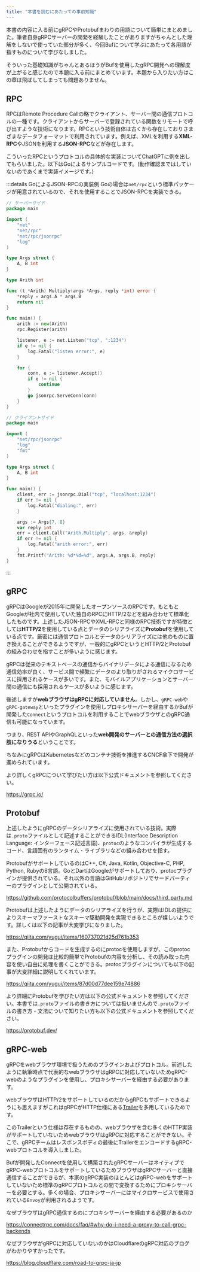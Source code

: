```yaml
---
title: "本書を読むにあたっての事前知識"
---
```


本書の内容に入る前にgRPCやProtobufまわりの用語について簡単にまとめました。筆者自身gRPCサーバーの開発を経験したことがありますがちゃんとした理解をしないで使っていた部分が多く、今回Bufについて学ぶにあたって各用語が指すものについて学びなしました。

そういった基礎知識がちゃんとあるほうがBufを使用したgRPC開発への理解度が上がると感じたので本題に入る前にまとめています。本題から入りたい方はこの章は飛ばしてしまっても問題ありません。

## RPC
RPCはRemote Procedure Callの略でクライアント、サーバー間の通信プロトコルの一種です。クライアントからサーバーで登録されている関数をリモートで呼び出すような技術になります。RPCという技術自体は古くから存在しておりさまざまなデータフォーマットで利用されています。例えば、XMLを利用する**XML-RPC**やJSONを利用する**JSON-RPC**などが存在します。

こういったRPCというプロトコルの具体的な実装についてChatGPTに例を出してもらいました。以下はGoによるサンプルコードです。(動作確認まではしていないのであくまで実装イメージです。)

:::details GoによるJSON-RPCの実装例
Goの場合は```net/rpc```という標準パッケージが用意されているので、それを使用することでJSON-RPCを実装できる。
```go
// サーバーサイド
package main

import (
    "net"
    "net/rpc"
    "net/rpc/jsonrpc"
    "log"
)

type Args struct {
    A, B int
}

type Arith int

func (t *Arith) Multiply(args *Args, reply *int) error {
    *reply = args.A * args.B
    return nil
}

func main() {
    arith := new(Arith)
    rpc.Register(arith)

    listener, e := net.Listen("tcp", ":1234")
    if e != nil {
        log.Fatal("listen error:", e)
    }

    for {
        conn, e := listener.Accept()
        if e != nil {
            continue
        }
        go jsonrpc.ServeConn(conn)
    }
}

// クライアントサイド
package main

import (
    "net/rpc/jsonrpc"
    "log"
    "fmt"
)

type Args struct {
    A, B int
}

func main() {
    client, err := jsonrpc.Dial("tcp", "localhost:1234")
    if err != nil {
        log.Fatal("dialing:", err)
    }

    args := Args{7, 8}
    var reply int
    err = client.Call("Arith.Multiply", args, &reply)
    if err != nil {
        log.Fatal("arith error:", err)
    }
    fmt.Printf("Arith: %d*%d=%d", args.A, args.B, reply)
}
```
:::

## gRPC

gRPCはGoogleが2015年に開発したオープンソースのRPCです。もともとGoogleが社内で使用していた独自のRPCにHTTP/2などを組み合わせて標準化したものです。上述したJSON-RPCやXML-RPCと同様のRPC技術ですが特徴としては**HTTP/2**を使用している点とデータのシリアライズに**Protobuf**を使用している点です。厳密には通信プロトコルとデータのシリアライズには他のものに置き換えることができるようですが、一般的にgRPCというとHTTP/2とProtobufの組み合わせを指すことが多いように感じます。

gRPCは従来のテキストベースの通信からバイナリデータによる通信になるため通信効率が良く、サービス間で頻繁にデータのより取りがされるマイクロサービスに採用されるケースが多いです。また、モバイルアプリケーションとサーバー間の通信にも採用されるケースが多いように感じます。

後述しますが**webブラウザはgRPCに対応していません**。しかし、```gRPC-web```や```gRPC-gateway```といったプラグインを使用しプロキシサーバーを経由するかBufが開発した```Connect```というプロトコルを利用することでwebブラウザとのgRPC通信も可能になっています。

つまり、REST APIやGraphQLといった**web開発のサーバーとの通信方法の選択肢になりうる**ということです。

ちなみにgRPCはKubernetesなどのコンテナ技術を推進するCNCF傘下で開発が進められています。

より詳しくgRPCについて学びたい方は以下公式ドキュメントを参照してください。

https://grpc.io/

## Protobuf

上述したようにgRPCのデータシリアライズに使用されている技術。実際は```.proto```ファイルとして記述することができるIDL(Interface Description Language: インターフェース記述言語)、```protoc```のようなコンパイラが生成するコード、言語固有のランタイム・ライブラリなどの組み合わせを指す。

ProtobufがサポートしているのはC++, C#, Java, Kotlin, Objective-C, PHP, Python, Rubyの8言語。GoとDartはGoogleがサポートしており、protocプラグインが提供されている。それ以外の言語はGitHubリポジトリでサードパーティーのプラグインとして公開されている。

https://github.com/protocolbuffers/protobuf/blob/main/docs/third_party.md

Protobufは上述したようにデータのシリアライズを行うが、実際はIDLの提供によりスキーマファーストなスキーマ駆動開発を実現できるところが嬉しいようです。詳しくは以下の記事が大変学びになりました。

https://qiita.com/yugui/items/160737021d25d761b353

また、Protobufからコードを生成するのにprotocを使用しますが、このprotocプラグインの開発は比較的簡単でProtobufの内容を分析し、その読み取った内容を使い自由に処理を書くことができる。protocプラグインについても以下の記事が大変詳細に説明してくれています。

https://qiita.com/yugui/items/87d00d77dee159e74886

より詳細にProtobufを学びたい方は以下の公式ドキュメントを参照してください。本書では```.proto```ファイルの書き方については扱いませんので```.proto```ファイルの書き方・文法について知りたい方も以下の公式ドキュメントを参照してください。

https://protobuf.dev/

## gRPC-web

gRPCをwebブラウザ環境で扱うためのプラグインおよびプロトコル。前述したように執筆時点で代表的なwebブラウザはgRPCに対応していないためgRPC-webのようなプラグインを使用し、プロキシサーバーを経由する必要があります。

webブラウザはHTTP/2をサポートしているのだからgRPCもサポートできるようにも思えますがこれはgRPCがHTTP仕様にある[Trailer](https://developer.mozilla.org/en-US/docs/Web/HTTP/Headers/Trailer)を多用しているためです。

このTrailerという仕様は存在するものの、webブラウザを含む多くのHTTP実装がサポートしていないためwebブラウザはgRPCに対応することができない。そこで、gRPCチームはレスポンスボディの最後にTrailerをエンコードするgRPC-webプロトコルを導入しました。

Bufが開発したConnectを使用して構築されたgRPCサーバーはネイティブでgRPC-webプロトコルをサポートしているためブラウザはgRPCサーバーと直接通信することができるが、本家のgRPC実装のほとんどはgRPC-webをサポートしていないため標準のgRPCプロトコルとの間で変換するためにプロキシサーバーを必要とする。多くの場合、プロキシサーバーにはマイクロサービスで使用されている```Envoy```が利用されるようです。

なぜブラウザはgRPC通信するのにプロキシサーバーを経由する必要があるのか

https://connectrpc.com/docs/faq/#why-do-i-need-a-proxy-to-call-grpc-backends

なぜブラウザがgRPCに対応していないのかはCloudflareのgRPC対応のブログがわかりやすかったです。

https://blog.cloudflare.com/road-to-grpc-ja-jp

